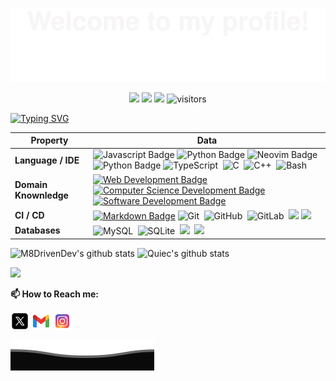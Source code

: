 ![](assets/Bottom_up.svg)

<!--   my-icons -->
<p align="center">
    <a href="https://github.com/m8drivendev/m8drivendev"><img src="https://img.shields.io/badge/status-updating-brightgreen.svg"></a>
    <a href="https://github.com/m8drivendev/m8drivendev/stargazers"><img src="https://img.shields.io/github/stars/m8drivendev/m8drivendev.svg?logo=github"></a>
    <a href="https://github.com/m8drivendev/m8drivendev/network/members"><img src="https://img.shields.io/github/forks/m8drivendev/m8drivendev.svg?color=blue&logo=github"></a>
    <img src="https://visitor-badge.laobi.icu/badge?page_id=m8drivendev.m8drivendev" alt="visitors"/>   
</p>


<!--   my-ticker -->    
[![Typing SVG](https://readme-typing-svg.herokuapp.com?font=Funnel+Display&weight=600&size=30&duration=3000&pause=500&color=C778DD&center=false&vCenter=false&width=435&lines=Hi+there+%F0%9F%91%8B;I'm+M8DrivenDev;Software+Engineer+%F0%9F%A7%A0;Full+Stack+Web+Developer+%F0%9F%91%A8%F0%9F%8F%BB%E2%80%8D%F0%9F%92%BB)](https://git.io/typing-svg)



<!--   my-skils -->

| Property                                        | Data                                                                                                                                                                                                                                                                                                                                                                                                                                                                                                                                                                                                                                                                                                                                                                                                                                                                                                                                                                                                                                                                                                                                                                                                                                                                                                                                                                                                                                                                                                                                                                                                                                                                                                                                                                                                                                                                                                                                                                  |
|-------------------------------------------------|-----------------------------------------------------------------------------------------------------------------------------------------------------------------------------------------------------------------------------------------------------------------------------------------------------------------------------------------------------------------------------------------------------------------------------------------------------------------------------------------------------------------------------------------------------------------------------------------------------------------------------------------------------------------------------------------------------------------------------------------------------------------------------------------------------------------------------------------------------------------------------------------------------------------------------------------------------------------------------------------------------------------------------------------------------------------------------------------------------------------------------------------------------------------------------------------------------------------------------------------------------------------------------------------------------------------------------------------------------------------------------------------------------------------------------------------------------------------------------------------------------------------------------------------------------------------------------------------------------------------------------------------------------------------------------------------------------------------------------------------------------------------------------------------------------------------------------------------------------------------------------------------------------------------------------------------------------------------------|
| **Language / IDE**                              | ![Javascript Badge](https://img.shields.io/badge/-JavaScript-yellow?style=flat&logo=javascript&logoColor=white) ![Python Badge](https://img.shields.io/badge/-Python-3776AB?style=flat&logo=Python&logoColor=white) ![Neovim Badge](https://img.shields.io/badge/-Neovim-white?style=flat&logo=neovim&logoColor=green) ![Python Badge](https://img.shields.io/badge/-Django-3776AB?style=flat&logo=Django&logoColor=white)  ![TypeScript](https://img.shields.io/badge/-TypeScript-3776AB?style=flat&logo=typescript&logoColor=white)&nbsp; ![C](https://img.shields.io/badge/-C-66CC66?style=flat&logo=C&logoColor=A8B9CC)&nbsp; ![C++](https://img.shields.io/badge/-C++-66CC66?style=flat&logo=C%2B%2B&logoColor=00599C)&nbsp; ![Bash](https://img.shields.io/badge/-Bash-444444?style=flat&logo=GnuBash)&nbsp;                                                                                                                                                                                                                                                                                                                                                                                                                                                                                                                                                                                                                                                                                                                                                                                                                                                                                                                                                                                                                                                                                                                                                                                                                                                                                                    |
| **Domain Knownledge**                           | [![Web Development Badge](https://img.shields.io/badge/-Web%20Development-01D277?style=flat&logoColor=white)](https://github.com/search?q=user%3Am8drivendev&type=Repositories) [![Computer Science Development Badge](https://img.shields.io/badge/-Computer%20Science-FAB040?style=flat&logoColor=white)](https://github.com/search?q=user%3Am8drivendev&type=Repositories)  [![Software Development Badge](https://img.shields.io/badge/-Software%20Development-FF6600?style=flat&logoColor=white)](https://github.com/search?q=user%3Am8drivendev&type=Repositories)                                                                                                                                                                                                                                                                                                                                                                                                                                                                                                                                                                                                                                                                                                                                                                                                                                                                                                                                                                                                                                                                                                                                                                                                                                            |
| **CI / CD**                                     | [![Markdown Badge](https://img.shields.io/badge/-Markdown-2088FF?style=flat&logo=Markdown&logoColor=white)](https://github.com/m8drivendev/m8drivendev) ![Git](https://img.shields.io/badge/-Git-004400?style=flat&logo=git)&nbsp; ![GitHub](https://img.shields.io/badge/-GitHub-444444?style=flat&logo=github)&nbsp; ![GitLab](https://img.shields.io/badge/-GitLab-444444?style=flat&logo=GitLab)&nbsp;  [![](https://img.shields.io/badge/-Docker-2496ED?style=flat-square&logo=docker&logoColor=white)](https://www.docker.com) [![](https://img.shields.io/badge/-VS_Code-007ACC?style=flat-square&logo=visual-studio-code&logoColor=white)](https://code.visualstudio.com)|
| **Databases**                                   | ![MySQL](https://img.shields.io/badge/-MySQL-444444?style=flat&logo=MySQL)&nbsp; ![SQLite](https://img.shields.io/badge/-SQLite-444444?style=flat&logo=SQLite)&nbsp; [![](https://img.shields.io/badge/-PostgreSQL-336791?style=flat-square&logo=postgresql&logoColor=white)](https://www.postgresql.org)&nbsp; [![](https://img.shields.io/badge/-MongoDB-green?style=flat-square&logo=mongodb&logoColor=white)](https://www.mongodb.com/)                                                                                                                                                                                                                                                                                                                                                                                                                                                                                                                                                                                                                                                                                                                                                                                                                                                                                                                                                                                                                                                                                                                                                                                                                                                                                                                                                                                                                                                                                                                                                                                                                                                                                                                                                                                                 |




  ![M8DrivenDev's github stats](https://github-readme-stats.vercel.app/api?username=m8drivendev&show_icons=true&theme=radical&include_all_commits=true)   ![Quiec's github stats](https://github-readme-stats.vercel.app/api/top-langs/?username=m8drivendev&theme=radical&layout=compact)  


<img src="https://github-readme-streak-stats.herokuapp.com/?user=m8drivendev"></img>




**📫 How to Reach me:**
<p align="left">
<a href="https://x.com/M8DrivenDev" target="blank"><img align="center" src="https://raw.githubusercontent.com/m8drivendev/m8drivendev/master/assets/twitter.svg" alt="X" height="30" width="30" /></a>
<a href="mailto:m8.driven.dev@gmail.com" target="blank"><img align="center" src="https://raw.githubusercontent.com/m8drivendev/m8drivendev/master/assets/gmail.svg" alt="Gmail" height="30" width="30" /></a>
<a href="https://www.instagram.com/m8drivendev/" target="blank"><img align="center" src="https://raw.githubusercontent.com/m8drivendev/m8drivendev/master/assets/instagram.svg" alt="Instagram" height="30" width="30" /></a>





![](assets/Bottom_down.svg)
